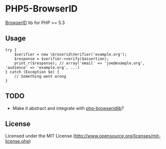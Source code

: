 PHP5-BrowserID
==============

[BrowserID](https://browserid.org/) lib for PHP >= 5.3

Usage
-----

	try {
		$verifier = new \broserid\Verifier('example.org');
		$response = $verifier->verify($assertion);
		print_r($response); // array('email' => 'joe@example.org', 'audience' => 'example.org', ...)
	} catch (Exception $e) {
		// Something went wrong
	}

TODO
----

* Make it abstract and integrate with [php-browseridlib](https://github.com/Falco20019/php-browseridlib)?

License
-------

Licensed under the MIT License (http://www.opensource.org/licenses/mit-license.php)

